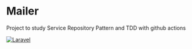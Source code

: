 # Mailer
Project to study Service Repository Pattern and TDD with github actions

[![Laravel](https://github.com/rspassos/mailer/actions/workflows/laravel.yml/badge.svg)](https://github.com/rspassos/mailer/actions/workflows/laravel.yml)
